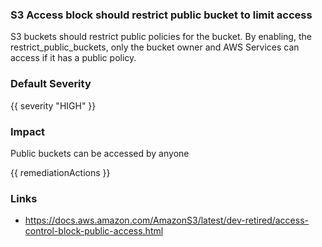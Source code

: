 
### S3 Access block should restrict public bucket to limit access

S3 buckets should restrict public policies for the bucket. By enabling, the restrict_public_buckets, only the bucket owner and AWS Services can access if it has a public policy.

### Default Severity
{{ severity "HIGH" }}

### Impact
Public buckets can be accessed by anyone

<!-- DO NOT CHANGE -->
{{ remediationActions }}

### Links
- https://docs.aws.amazon.com/AmazonS3/latest/dev-retired/access-control-block-public-access.html
        